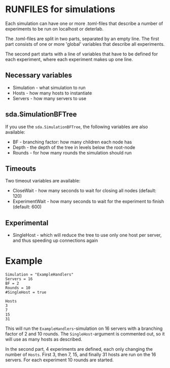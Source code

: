 # RUNFILES for simulations

Each simulation can have one or more .toml-files that describe a number of experiments
to be run on localhost or deterlab.

The .toml-files are split in two parts, separated by an empty line. The first
part consists of one or more 'global' variables that describe all experiments.
 
The second part starts with a line of variables that have to be defined for each
experiment, where each experiment makes up one line.

## Necessary variables

- Simulation - what simulation to run
- Hosts - how many hosts to instantiate
- Servers - how many servers to use

## sda.SimulationBFTree

If you use the `sda.SimulationBFTree`, the following variables are also available:

- BF - branching factor: how many children each node has
- Depth - the depth of the tree in levels below the root-node
- Rounds - for how many rounds the simulation should run

## Timeouts

Two timeout variables are available:

- CloseWait - how many seconds to wait for closing all nodes (default: 120)
- ExperimentWait - how many seconds to wait for the experiment to finish
    (default: 600)

## Experimental

- SingleHost - which will reduce the tree to use only one host per server, and
thus speeding up connections again

# Example

    Simulation = "ExampleHandlers"
    Servers = 16
    BF = 2
    Rounds = 10
    #SingleHost = true

    Hosts
    3
    7
    15
    31

This will run the `ExampleHandlers`-simulation on 16 servers with a branching
factor of 2 and 10 rounds. The `SingleHost`-argument is commented out, so it
will use as many hosts as described.

In the second part, 4 experiments are defined, each only changing the number
of `Hosts`. First 3, then 7, 15, and finally 31 hosts are run on the 16
servers. For each experiment 10 rounds are started.